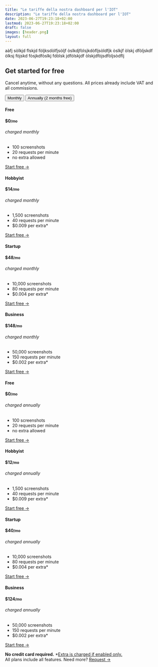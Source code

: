 ```yaml
---
title: "Le tariffe della nostra dashboard per l'IOT"
description: "Le tariffe della nostra dashboard per l'IOT"
date: 2023-06-27T19:23:18+02:00
lastmod: 2023-06-27T19:23:18+02:00
draft: false
images: [header.png]
layout: full
---
```




aàfj sòlkjd flskjd fòljksdòlfjsòljf òslkdjfòlsjkdòfljsòldfjk òslkjf òlskj dfòljskdf òlksj fòjskd fòsjkdfòslkj fdòlsk jdfòlskjdf òlskjdfòjsdfòljsòdflj
<div class="container">
   <div class="row justify-content-center text-center">
      <div class="col-lg-12 text-center">
         <h2 class="display-5 mb-0">Get started for free</h2>
         <p class="lead mt-3 mb-0">Cancel anytime, without any questions. All prices already include VAT and all commissions.</p>
      </div>
   </div>
   <div class="container mt-2">
      <div class="row mt-0 justify-content-center text-center">
         <div class="col-lg-12 mt-0 text-center"><button class="ps-0 btn-monthly btn btn-link text-dark text-decoration-none fw-bold">Monthly</button>
            <button class="ps-0 btn-yearly btn btn-link text-dark text-decoration-none fw-bold opacity-75">Annually <span class="text-primary">(2 months free)</span></button>
         </div>
      </div>
   </div>
   <div class="container mt-2">
      <div class="row row-cols-1 row-cols-md-4 text-center">
         <div class="col px-2 monthly-plan">
            <div class="card mb-4 rounded-3 mt-0 shadow-sm">
               <div class="card-header py-3 bg-white">
                  <h4 class="my-0 fw-normal">Free</h4>
               </div>
               <div class="card-body">
                  <h4 class="card-title">$0<small class="text-muted fw-light">/mo</small></h4>
                  <h6 class="text-muted mt-2">charged monthly</h6>
                  <ul class="list-unstyled mt-3 mb-4">
                     <li class="small">100 screenshots</li>
                     <li class="small">20 requests per minute</li>
                     <li class="small">no extra allowed</li>
                  </ul>
                  <a class="btn btn-primary px-3 mb-2 shadow w-100" href="https://app.screenshotone.com/sign-up" role="button">Start free →</a>
               </div>
            </div>
         </div>
         <div class="col px-2 monthly-plan">
            <div class="card mb-4 rounded-3 mt-0 shadow-sm">
               <div class="card-header py-3 bg-white">
                  <h4 class="my-0 fw-normal">Hobbyist</h4>
               </div>
               <div class="card-body">
                  <h4 class="card-title">$14<small class="text-muted fw-light">/mo</small></h4>
                  <h6 class="text-muted mt-2">charged monthly</h6>
                  <ul class="list-unstyled mt-3 mb-4">
                     <li class="small">1,500 screenshots</li>
                     <li class="small">40 requests per minute</li>
                     <li class="small">$0.009 per extra*</li>
                  </ul>
                  <a class="btn btn-primary px-3 mb-2 shadow w-100" href="https://app.screenshotone.com/sign-up" role="button">Start free →</a>
               </div>
            </div>
         </div>
         <div class="col px-2 monthly-plan">
            <div class="card mb-4 rounded-3 mt-0 shadow-sm-primary-semibold">
               <div class="card-header py-3 bg-white">
                  <h4 class="my-0 fw-normal text-primary">Startup</h4>
               </div>
               <div class="card-body">
                  <h4 class="card-title">$48<small class="text-muted fw-light">/mo</small></h4>
                  <h6 class="text-muted mt-2">charged monthly</h6>
                  <ul class="list-unstyled mt-3 mb-4">
                     <li class="small">10,000 screenshots</li>
                     <li class="small">80 requests per minute</li>
                     <li class="small">$0.004 per extra*</li>
                  </ul>
                  <a class="btn btn-primary px-3 mb-2 shadow w-100" href="https://app.screenshotone.com/sign-up" role="button">Start free →</a>
               </div>
            </div>
         </div>
         <div class="col px-2 monthly-plan">
            <div class="card mb-4 rounded-3 mt-0 shadow-sm">
               <div class="card-header py-3 bg-white">
                  <h4 class="my-0 fw-normal">Business</h4>
               </div>
               <div class="card-body">
                  <h4 class="card-title">$148<small class="text-muted fw-light">/mo</small></h4>
                  <h6 class="text-muted mt-2">charged monthly</h6>
                  <ul class="list-unstyled mt-3 mb-4">
                     <li class="small">50,000 screenshots</li>
                     <li class="small">150 requests per minute</li>
                     <li class="small">$0.002 per extra*</li>
                  </ul>
                  <a class="btn btn-primary px-3 mb-2 shadow w-100" href="https://app.screenshotone.com/sign-up" role="button">Start free →</a>
               </div>
            </div>
         </div>
         <div class="col px-2 yearly-plan d-none">
            <div class="card mb-4 rounded-3 mt-0 shadow-sm">
               <div class="card-header py-3 bg-white">
                  <h4 class="my-0 fw-normal">Free</h4>
               </div>
               <div class="card-body">
                  <h4 class="card-title">$0<small class="text-muted fw-light">/mo</small></h4>
                  <h6 class="text-muted mt-2">charged annually</h6>
                  <ul class="list-unstyled mt-3 mb-4">
                     <li class="small">100 screenshots</li>
                     <li class="small">20 requests per minute</li>
                     <li class="small">no extra allowed</li>
                  </ul>
                  <a class="btn btn-primary px-3 mb-2 shadow w-100" href="https://app.screenshotone.com/sign-up" role="button">Start free →</a>
               </div>
            </div>
         </div>
         <div class="col px-2 yearly-plan d-none">
            <div class="card mb-4 rounded-3 mt-0 shadow-sm">
               <div class="card-header py-3 bg-white">
                  <h4 class="my-0 fw-normal">Hobbyist</h4>
               </div>
               <div class="card-body">
                  <h4 class="card-title">$12<small class="text-muted fw-light">/mo</small></h4>
                  <h6 class="text-muted mt-2">charged annually</h6>
                  <ul class="list-unstyled mt-3 mb-4">
                     <li class="small">1,500 screenshots</li>
                     <li class="small">40 requests per minute</li>
                     <li class="small">$0.009 per extra*</li>
                  </ul>
                  <a class="btn btn-primary px-3 mb-2 shadow w-100" href="https://app.screenshotone.com/sign-up" role="button">Start free →</a>
               </div>
            </div>
         </div>
         <div class="col px-2 yearly-plan d-none">
            <div class="card mb-4 rounded-3 mt-0 shadow-sm-primary-semibold">
               <div class="card-header py-3 bg-white">
                  <h4 class="my-0 fw-normal text-primary">Startup</h4>
               </div>
               <div class="card-body">
                  <h4 class="card-title">$40<small class="text-muted fw-light">/mo</small></h4>
                  <h6 class="text-muted mt-2">charged annually</h6>
                  <ul class="list-unstyled mt-3 mb-4">
                     <li class="small">10,000 screenshots</li>
                     <li class="small">80 requests per minute</li>
                     <li class="small">$0.004 per extra*</li>
                  </ul>
                  <a class="btn btn-primary px-3 mb-2 shadow w-100" href="https://app.screenshotone.com/sign-up" role="button">Start free →</a>
               </div>
            </div>
         </div>
         <div class="col px-2 yearly-plan d-none">
            <div class="card mb-4 rounded-3 mt-0 shadow-sm">
               <div class="card-header py-3 bg-white">
                  <h4 class="my-0 fw-normal">Business</h4>
               </div>
               <div class="card-body">
                  <h4 class="card-title">$124<small class="text-muted fw-light">/mo</small></h4>
                  <h6 class="text-muted mt-2">charged annually</h6>
                  <ul class="list-unstyled mt-3 mb-4">
                     <li class="small">50,000 screenshots</li>
                     <li class="small">150 requests per minute</li>
                     <li class="small">$0.002 per extra*</li>
                  </ul>
                  <a class="btn btn-primary px-3 mb-2 shadow w-100" href="https://app.screenshotone.com/sign-up" role="button">Start free →</a>
               </div>
            </div>
         </div>
      </div>
      <p class="text-center mb-0"><b>No credit card required.</b>
         *<a href="/docs/charging-extra">Extra is charged if enabled only.</a><br>All plans <span class="text-decoration-underline-primary">include</span> all features. Need more? <a href="#" onclick="return $crisp.push(['do','message:show',['text','Hello 👋 How many screenshots do you plan to make monthly? And if you need any additional features?']]),$crisp.push(['do','chat:open']),!1">Request →</a>
      </p>
   </div>
</div>

